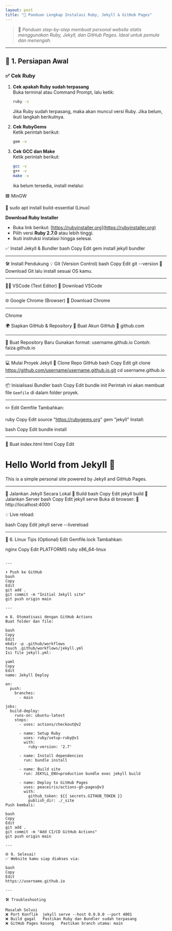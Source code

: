 ```yaml
---
layout: post
title: "🚀 Panduan Lengkap Instalasi Ruby, Jekyll & GitHub Pages"
---
```


> 📘 *Panduan step-by-step membuat personal website statis menggunakan Ruby, Jekyll, dan GitHub Pages. Ideal untuk pemula dan menengah.*

---

## 🧰 1. Persiapan Awal

### ✅ Cek Ruby 
1. **Cek apakah Ruby sudah terpasang**  
   Buka terminal atau Command Prompt, lalu ketik:  
   ```bash
   ruby -v
   ```
   Jika Ruby sudah terpasang, maka akan muncul versi Ruby. Jika belum, ikuti langkah berikutnya.  

2. **Cek RubyGems**  
   Ketik perintah berikut:  
   ```bash
   gem -v
   ```

3. **Cek GCC dan Make**  
   Ketik perintah berikut:  
   ```bash
   gcc -v
   g++ -v
   make -v
   ```
   ika belum tersedia, install melalui:

🟦 MinGW

🐧 sudo apt install build-essential (Linux)  

 **Download Ruby Installer**  
   - Buka link berikut: [https://rubyinstaller.org](https://rubyinstaller.org)  
   - Pilih versi **Ruby 2.7.0** atau lebih tinggi.  
   - Ikuti instruksi instalasi hingga selesai.  

✅ Install Jekyll & Bundler
bash
Copy
Edit
gem install jekyll bundler

---

🛠️ Install Pendukung
💡 Git (Version Control)
bash
Copy
Edit
git --version
🔗 Download Git lalu install sesuai OS kamu.

---

🧑‍💻 VSCode (Text Editor)
🔗 Download VSCode

---

🌐 Google Chrome (Browser)
🔗 Download Chrome 

---

Chrome

🌍 Siapkan GitHub & Repository
🐙 Buat Akun GitHub
🔗 github.com


---

🧱 Buat Repository Baru
Gunakan format: username.github.io
Contoh: faiza.github.io

---

💻 Mulai Proyek Jekyll
🔁 Clone Repo GitHub
bash
Copy
Edit
git clone https://github.com/username/username.github.io.git
cd username.github.io

---

📦 Inisialisasi Bundler
bash
Copy
Edit
bundle init
Perintah ini akan membuat file `Gemfile` di dalam folder proyek.  

---

✏️ Edit Gemfile
Tambahkan:

ruby
Copy
Edit
source "https://rubygems.org"
gem "jekyll"
Install:

bash
Copy
Edit
bundle install

---

📄 Buat index.html
html
Copy
Edit
<!DOCTYPE html>
<html>
  <head>
    <title>My Jekyll Site</title>
  </head>
  <body>
    <h1>Hello World from Jekyll 👋</h1>
    <p>This is a simple personal site powered by Jekyll and GitHub Pages.</p>
  </body>
</html>


---

🔧 Jalankan Jekyll Secara Lokal
🔨 Build
bash
Copy
Edit
jekyll build
🚀 Jalankan Server
bash
Copy
Edit
jekyll serve
Buka di browser:
📡 http://localhost:4000

💡 Live reload:

bash
Copy
Edit
jekyll serve --livereload

---

🐧 6. Linux Tips (Optional)
Edit Gemfile.lock
Tambahkan:

nginx
Copy
Edit
PLATFORMS
  ruby
  x86_64-linux
```

---

⬆️ Push ke GitHub
bash
Copy
Edit
git add .
git commit -m "Initial Jekyll site"
git push origin main    

---

⚙️ 8. Otomatisasi dengan GitHub Actions
Buat folder dan file:

bash
Copy
Edit
mkdir -p .github/workflows
touch .github/workflows/jekyll.yml
Isi file jekyll.yml:

yaml
Copy
Edit
name: Jekyll Deploy

on:
  push:
    branches:
      - main

jobs:
  build-deploy:
    runs-on: ubuntu-latest
    steps:
      - uses: actions/checkout@v2

      - name: Setup Ruby
        uses: ruby/setup-ruby@v1
        with:
          ruby-version: '2.7'

      - name: Install dependencies
        run: bundle install

      - name: Build site
        run: JEKYLL_ENV=production bundle exec jekyll build

      - name: Deploy to GitHub Pages
        uses: peaceiris/actions-gh-pages@v3
        with:
          github_token: ${{ secrets.GITHUB_TOKEN }}
          publish_dir: ./_site
Push kembali:

bash
Copy
Edit
git add .
git commit -m "Add CI/CD GitHub Actions"
git push origin main    

---

🌐 9. Selesai!
✅ Website kamu siap diakses via:

bash
Copy
Edit
https://username.github.io

---

🛠️ Troubleshooting

Masalah	Solusi
❌ Port Konflik	jekyll serve --host 0.0.0.0 --port 4001
❌ Build gagal	Pastikan Ruby dan Bundler sudah terpasang
❌ GitHub Pages kosong	Pastikan branch utama: main
```